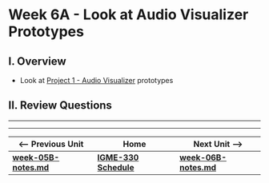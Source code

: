 # Week 6A - Look at Audio Visualizer Prototypes

## I. Overview
- Look at [Project 1 - Audio Visualizer](../projects/project-1.md) prototypes


## II. Review Questions <a id="review-questions"></a>



<hr><hr>

| <-- Previous Unit | Home | Next Unit -->
| --- | --- | --- 
| [**week-05B-notes.md**](week-05B-notes.md)     |  [**IGME-330 Schedule**](../schedule.md) | [**week-06B-notes.md**](week-06B-notes.md)
